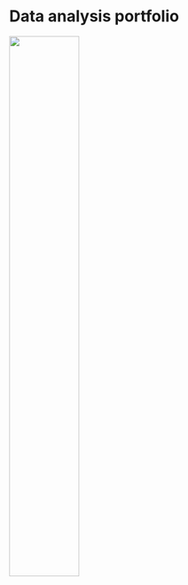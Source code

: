 # Data analysis portfolio

<img src="https://user-images.githubusercontent.com/97033400/153874747-f435b1ac-c2c0-4007-8826-783fb2232115.jpg" width="50%" />


